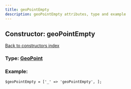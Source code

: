 ```yaml
---
title: geoPointEmpty
description: geoPointEmpty attributes, type and example
---
```

## Constructor: geoPointEmpty  
[Back to constructors index](index.md)






### Type: [GeoPoint](../types/GeoPoint.md)


### Example:

```
$geoPointEmpty = ['_' => 'geoPointEmpty', ];
```  

